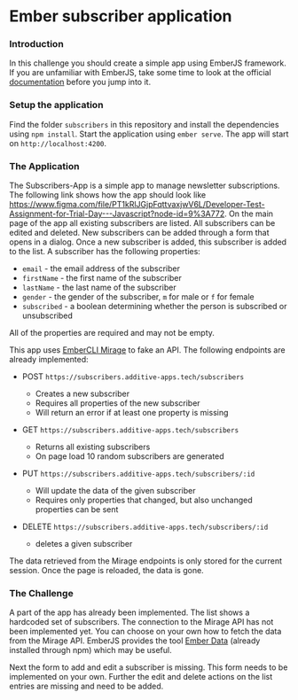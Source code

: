 # Ember subscriber application

### Introduction

In this challenge you should create a simple app using EmberJS framework. If you are unfamiliar with EmberJS, take some time to look at the official
[documentation](https://emberjs.com/learn/) before you jump into it.

### Setup the application

Find the folder `subscribers` in this repository and install the dependencies using `npm install`. Start the application using `ember serve`. The app will start on `http://localhost:4200`.

### The Application

The Subscribers-App is a simple app to manage newsletter subscriptions. The following link shows how the app should look like https://www.figma.com/file/PT1kRlJGjpFqttvaxjwV6L/Developer-Test-Assignment-for-Trial-Day---Javascript?node-id=9%3A772. On the main page of the app all existing subscribers are listed. All subscribers can be edited and deleted. New subscribers can be added through a form that opens in a dialog. Once a new subscriber is added, this subscriber is added to the list. A subscriber has the following properties:

- `email` - the email address of the subscriber
- `firstName` - the first name of the subscriber
- `lastName` - the last name of the subscriber
- `gender` - the gender of the subscriber, `m` for male or `f` for female
- `subscribed` - a boolean determining whether the person is subscribed or unsubscribed

All of the properties are required and may not be empty.

This app uses [EmberCLI Mirage](https://www.ember-cli-mirage.com/docs/getting-started/what-is-mirage) to fake an API. The following endpoints are already implemented:

- POST `https://subscribers.additive-apps.tech/subscribers`

  - Creates a new subscriber
  - Requires all properties of the new subscriber
  - Will return an error if at least one property is missing

- GET `https://subscribers.additive-apps.tech/subscribers`

  - Returns all existing subscribers
  - On page load 10 random subscribers are generated

- PUT `https://subscribers.additive-apps.tech/subscribers/:id`

  - Will update the data of the given subscriber
  - Requires only properties that changed, but also unchanged properties can be sent

- DELETE `https://subscribers.additive-apps.tech/subscribers/:id`
  - deletes a given subscriber

The data retrieved from the Mirage endpoints is only stored for the current session. Once the page is reloaded, the data is gone.

### The Challenge

A part of the app has already been implemented. The list shows a hardcoded set of subscribers. The connection to the Mirage API has not been implemented yet. You can choose on your own how to fetch the data from the Mirage API. EmberJS provides the tool [Ember Data](https://guides.emberjs.com/release/models/) (already installed through npm) which may be useful.

Next the form to add and edit a subscriber is missing. This form needs to be implemented on your own.
Further the edit and delete actions on the list entries are missing and need to be added.
